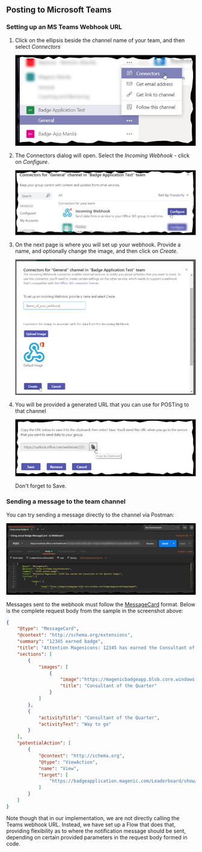 ## Posting to Microsoft Teams

### Setting up an MS Teams Webhook URL

1. Click on the ellipsis beside the channel name of your team, and then select _Connectors_  

   ![Channel connectors option][channelConnectorsOption]

2. The Connectors dialog will open. Select the _Incoming Webhook_ - click on _Configure_.

   ![Channel connectors][channelConnectors]

3. On the next page is where you will set up your webhook. Provide a name, and optionally change the image, and then click on _Create_.

   ![Set up webhook][setUpWebhook]

4. You will be provided a generated URL that you can use for POSTing to that channel

   ![Webhook generated URL][webhookGeneratedUrl]

   Don't forget to Save.

### Sending a message to the team channel

You can try sending a message directly to the channel via Postman:

![Send to Teams via Postman][sendToTeamsViaPostman]

Messages sent to the webhook must follow the [MessageCard][messageCard] format. Below is the complete request body from the sample in the screenshot above:  
```json
{
    "@type": "MessageCard",
    "@context": "http://schema.org/extensions",
    "summary": "12345 earned badge",
    "title": "Attention Magenicons: 12345 has earned the Consultant of the Quarter badge!",
    "sections": [
        {
            "images": [
                {
                    "image":"https://magenicbadgeapp.blob.core.windows.net/badgeimagesprod/badgeimage8",
                    "title": "Consultant of the Quarter"
                }
            ]
        },
        {
            "activityTitle": "Consultant of the Quarter",
            "activityText": "Way to go"
        }
    ],
    "potentialAction": [
        {
            "@context": "http://schema.org",
            "@type": "ViewAction",
            "name": "View",
            "target": [
                "https://badgeapplication.magenic.com/Leaderboard/show/RockyL"
            ]
        }
    ]
}
```

Note though that in our implementation, we are not directly calling the Teams webhook URL. Instead, we have set up a Flow that does that, providing flexibility as to where the notification message should be sent, depending on certain provided parameters in the request body formed in code.

[channelConnectorsOption]: files/channel_connectors_option.jpg
[channelConnectors]: files/channel_connectors.jpg
[setUpWebhook]: files/set_up_webhook.png
[webhookGeneratedUrl]: files/webhook_generated_url.jpg
[messageCard]: https://docs.microsoft.com/en-us/outlook/actionable-messages/actionable-messages-via-connectors
[sendToTeamsViaPostman]: files/send_to_teams_via_postman.jpg